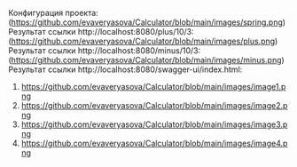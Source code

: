 Конфигурация проекта: (https://github.com/evaveryasova/Calculator/blob/main/images/spring.png)
Результат ссылки http://localhost:8080/plus/10/3: (https://github.com/evaveryasova/Calculator/blob/main/images/plus.png)
Результат ссылки http://localhost:8080/minus/10/3: (https://github.com/evaveryasova/Calculator/blob/main/images/minus.png)
Результат ссылки http://localhost:8080/swagger-ui/index.html: 
  1. https://github.com/evaveryasova/Calculator/blob/main/images/image1.png
  2. https://github.com/evaveryasova/Calculator/blob/main/images/image2.png
  3. https://github.com/evaveryasova/Calculator/blob/main/images/image3.png
  4. https://github.com/evaveryasova/Calculator/blob/main/images/image4.png
